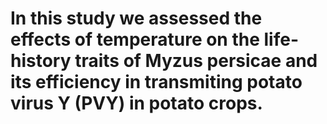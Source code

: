 # In this study we assessed the effects of temperature on the life-history traits of Myzus persicae and its efficiency in transmiting potato virus Y (PVY) in potato crops.
